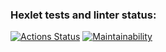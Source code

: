 ### Hexlet tests and linter status:
[![Actions Status](https://github.com/Sergey242407/python-project-49/actions/workflows/hexlet-check.yml/badge.svg)](https://github.com/Sergey242407/python-project-49/actions)
[![Maintainability](https://api.codeclimate.com/v1/badges/ced6c049738d43d2b308/maintainability)](https://codeclimate.com/github/Sergey242407/python-project-49/maintainability)
